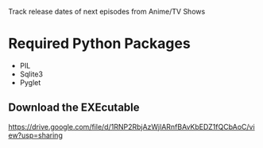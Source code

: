 Track release dates of next episodes from Anime/TV Shows

# Required Python Packages

- PIL
- Sqlite3
- Pyglet
## Download the EXEcutable

https://drive.google.com/file/d/1RNP2RbjAzWjlARnfBAvKbEDZ1fQCbAoC/view?usp=sharing
